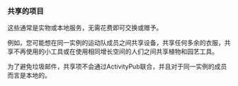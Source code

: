 ### 共享的项目
这些通常是实物或本地服务，无需花费即可交换或赠予。

例如，您可能想在同一实例的运动队成员之间共享设备，共享任何多余的衣服，共享不再使用的小工具或在使用相同增长空间的人们之间共享植物和园艺工具。

为了避免垃圾邮件，共享项不会通过ActivityPub联合，并且对于同一实例的成员而言是本地的。
